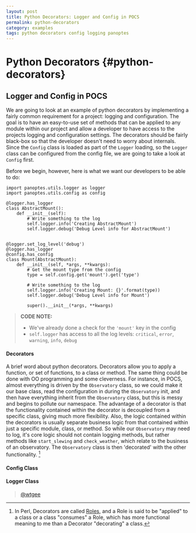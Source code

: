 ```yaml
---
layout: post
title: Python Decorators: Logger and Config in POCS
permalink: python-decorators
category: examples
tags: python decorators config logging panoptes
---
```


# Python Decorators {#python-decorators}
## Logger and Config in POCS

We are going to look at an example of python decorators by implementing a fairly common requirement for a project: logging and configuration. The goal is to have an easy-to-use set of methods that can be applied to any module within our project and allow a developer to have access to the projects logging and configuration settings. The decorators should be fairly black-box so that the developer doesn't need to worry about internals. Since the `Config` class is loaded as part of the `Logger` loading, so the `Logger` class can be configured from the config file, we are going to take a look at `Config` first.

Before we begin, however, here is what we want our developers to be able to do:
``` 
import panoptes.utils.logger as logger
import panoptes.utils.config as config

@logger.has_logger
class AbstractMount():
    def __init__(self):        
        # Write something to the log
        self.logger.info('Creating AbstractMount')
        self.logger.debug('Debug Level info for AbstractMount')


@logger.set_log_level('debug')
@logger.has_logger
@config.has_config
class Mount(AbstractMount):
    def __init__(self, *args, **kwargs):
        # Get the mount type from the config
        type = self.config.get('mount').get('type')
        
        # Write something to the log
        self.logger.info('Creating Mount: {}'.format(type))
		self.logger.debug('Debug Level info for Mount')

        super().__init__(*args, **kwargs)
```
> **CODE NOTE:**
> 
> - We've already done a check for the `'mount'` key in the config
> - `self.logger` has access to all the log levels: `critical`, `error`, `warning`, `info`, `debug`

#### Decorators
A brief word about python decorators. Decorators allow you to apply a function, or set of functions, to a class or method. The same thing could be done with OO programming and some cleverness. For instance, in POCS, almost everything is driven by the `Observatory` class, so we could make it our base class, read the configuration in during the `Observatory` init, and then have everything inherit from the `Observatory` class, but this is messy and begins to pollute our namespace. The advantage of a decorator is that the functionality contained within the decorator is decoupled from a specific class, giving much more flexibility. Also, the logic contained within the decorators is usually separate business logic from that contained within just a specific module, class, or method. So while our `Observatory` may need to log, it's core logic should not contain logging methods, but rather methods like `start_slewing` and `check_weather`, which relate to the business of an observatory. The `Observatory` class is then 'decorated' with the other functionality. [^perl-roles]

#### Config Class

#### Logger Class

> [@wtgee](https://github.com/wtgee "@wtgee")

[^perl-roles]: In Perl, Decorators are called [Roles](http://perldoc.perl.org/perlootut.html#Roles), and a Role is said to be "applied" to a class or a class "consumes" a Role, which has more functional meaning to me than a Decorator "decorating" a class.

